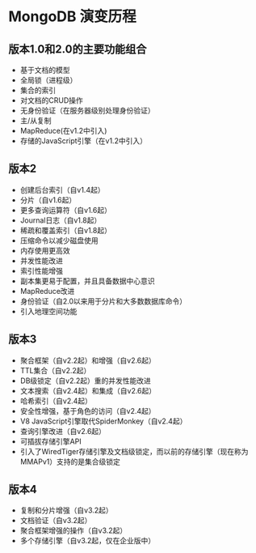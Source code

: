 # MongoDB 演变历程

## 版本1.0和2.0的主要功能组合

* 基于文档的模型
* 全局锁（进程级）
* 集合的索引
* 对文档的CRUD操作
* 无身份验证（在服务器级别处理身份验证）
* 主/从复制
* MapReduce(在v1.2中引入)
* 存储的JavaScript引擎（在v1.2中引入）

## 版本2

* 创建后台索引（自v1.4起）
* 分片（自v1.6起）
* 更多查询运算符（自v1.6起）
* Journal日志（自v1.8起）
* 稀疏和覆盖索引（自v1.8起）
* 压缩命令以减少磁盘使用
* 内存使用更高效
* 并发性能改进
* 索引性能增强
* 副本集更易于配置，并且具备数据中心意识
* MapReduce改进
* 身份验证（自2.0以来用于分片和大多数数据库命令）
* 引入地理空间功能

## 版本3

* 聚合框架（自v2.2起）和增强（自v2.6起）
* TTL集合（自v2.2起）
* DB级锁定（自v2.2起）重的并发性能改进
* 文本搜索（自v2.4起）和集成（自v2.6起）
* 哈希索引（自v2.4起）
* 安全性增强，基于角色的访问（自v2.4起）
* V8 JavaScript引擎取代SpiderMonkey（自v2.4起）
* 查询引擎改进（自v2.6起）
* 可插拔存储引擎API
* 引入了WiredTiger存储引擎及文档级锁定，而以前的存储引擎（现在称为MMAPv1）支持的是集合级锁定

## 版本4

* 复制和分片增强（自v3.2起）
* 文档验证（自v3.2起）
* 聚合框架增强的操作（自v3.2起）
* 多个存储引擎（自v3.2起，仅在企业版中）
